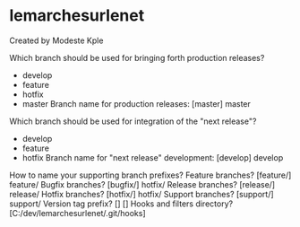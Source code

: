 # lemarchesurlenet
Created by Modeste Kple


Which branch should be used for bringing forth production releases?
   - develop
   - feature
   - hotfix
   - master
Branch name for production releases: [master] master

Which branch should be used for integration of the "next release"?
   - develop
   - feature
   - hotfix
Branch name for "next release" development: [develop] develop

How to name your supporting branch prefixes?
Feature branches? [feature/] feature/
Bugfix branches? [bugfix/] hotfix/
Release branches? [release/] release/
Hotfix branches? [hotfix/] hotfix/
Support branches? [support/] support/
Version tag prefix? [] []
Hooks and filters directory? [C:/dev/lemarchesurlenet/.git/hooks]
